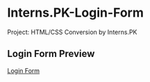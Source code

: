 # Interns.PK-Login-Form
Project: HTML/CSS Conversion by Interns.PK

## Login Form Preview
[Login Form](https://farooqalwi.github.io/Interns.PK-Login-Form)
